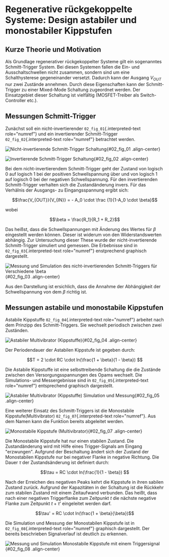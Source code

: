 # Regenerative rückgekoppelte Systeme: Design astabiler und monostabiler Kippstufen


## Kurze Theorie und Motivation

Als Grundlage regenerativer rückgekoppelter Systeme gilt ein sogenanntes
Schmitt-Trigger System. Bei diesen Systemen fallen die Ein- und
Ausschaltschwellen nicht zusammen, sondern sind um eine Schalthysterese
gegeneinander versetzt. Dadurch kann der Ausgang $V_{OUT}$ nur zwei
Zustände annehmen. Durch diese Eigenschaften kann der Schmitt-Trigger zu
einer Mixed-Mode Schaltung zugeordnet werden. Der Einsatzgebiet dieser
Schaltung ist vielfältig (MOSFET-Treiber als Switch-Controller etc.).

## Messungen Schmitt-Trigger

Zunächst soll ein nicht-invertierender `02_fig_01`{.interpreted-text
role="numref"} und ein invertierender Schmitt-Trigger
`02_fig_02`{.interpreted-text role="numref"} betrachtet werden.

![Nicht-invertierende Schmitt-Trigger
Schaltung](img/Experiment_02/noninv_schmitt.png){#02_fig_01
.align-center}

![Invertierende Schmitt-Trigger
Schaltung](img/Experiment_02/Inv_schmitt.png){#02_fig_02 .align-center}

Bei dem nicht-invertierendem Schmitt-Trigger geht der Zustand von
logisch 0 auf logisch 1 bei der positiven Schwellspannung über und von
logisch 1 auf logisch 0 bei der negativen Schwellspannung. Für den
invertierenden Schmitt-Trigger verhalten sich die Zustandänderung
invers. Für das Verhälnis der Ausgangs- zu Eingangsspannung ergibt sich:

$$\frac{V_{OUT}}{V_{IN}} = - A_0 \cdot \frac {1}{1-A_0 \cdot \beta}$$

wobei

$$\beta = \frac{R_1}{R_1 + R_2}$$

Das heißst, dass die Schwellspannungen mit Änderung des Wertes für
$\beta$ eingestellt werden können. Dieser ist widerum von den
Widerstandswerten abhängig. Zur Untersuchung dieser These wurde der
nicht-invertierende Schmitt-Trigger simuliert und gemessen. Die
Erbebnisse sind in `02_fig_03`{.interpreted-text role="numref"}
enstprechend graphisch dargestellt.

![Messung und Simulation des nicht-invertierenden Schmitt-Triggers für
Verschiedene
$\beta$](img/Experiment_02/non_inverting_schmitt_simulation_messung.png){#02_fig_03
.align-center}

Aus den Darstellung ist ersichlich, dass die Annahme der Abhängigkeit
der Schwellspannung von dem $\beta$ richtig ist.

## Messungen astabile und monostabile Kippstufen

Astabile Kippstuffe `02_fig_04`{.interpreted-text role="numref"}
arbeitet nach dem Prinzipp des Schmitt-Triggers. Sie wechselt periodisch
zwischen zwei Zuständen.

![Astabiler Multivibrator
(Kippstuffe)](img/Experiment_02/astab_multi.png){#02_fig_04
.align-center}

Der Periodendauer der Astabilen Kippstufe ist gegeben durch:

$$T = 2 \cdot RC \cdot ln(\frac{1 + \beta}{1 - \beta}) $$

Die Astabile Kippstuffe ist eine selbsttreibende Schaltung die die
Zustände zwischen den Versorgungsspannungen des Opams wechselt. Die
Simulations- und Messergebnisse sind in `02_fig_05`{.interpreted-text
role="numref"} entsprechend graphisch dargestellt.

![Astabiler Multivibrator (Kippstuffe) Simulation und
Messung](img/Experiment_02/astabile_kippstufe_mess_sim.png){#02_fig_05
.align-center}

Eine weiterer Einsatz des Schmitt-Triggers ist die Monostabile
Kippstufe(Multivibrator) `02_fig_07`{.interpreted-text role="numref"}.
Aus dem Namen kann die Funktion bereits abgeleitet werden.

![Monostabile Kippstufe
(Multivibrator)](img/Experiment_02/monostab_multi.png){#02_fig_07
.align-center}

Die Monostabile Kippstufe hat nur einen stabilen Zustand. Die
Zustandänderung wird mit Hilfe eines Trigger-Signals am Eingang
\"erzwungen\". Aufgrund der Beschaltung ändert sich der Zustand der
Monostabilen Kippstufe nur bei negativer Flanke in negative Richtung.
Die Dauer $\tau$ der Zustandsänderung ist definiert durch:

$$\tau =  RC \cdot ln(\frac{1}{1 - \beta}) $$

Nach der Erreichen des negativen Peaks kehrt die Kippstufe in ihren
sabilen Zustand zurück. Aufgrund der Kapazitäten in der Schaltung ist
die Rückkehr zum stabilen Zustand mit einem Zeitaufwand verbunden. Das
heißt, dass nach einer negativen Triggerflanke zum Zeitpunkt $t$ die
nächste negative Flanke zum Zeitpunkt $t + \tau '$ eingeleitet werden
darf.

$$\tau' = RC \cdot ln(\frac{1 + \beta}{\beta})$$

Die Simulation und Messung der Monostabilen Kippstufe ist in
`02_fig_08`{.interpreted-text role="numref"} graphisch dargestellt. Der
bereits beschrieben Signalverlauf ist deutlich zu erkennen.

![Messung und Simulation Monostabile Kippstufe mit einem
Triggersignal](img/Experiment_02/monostabile_kippstufe_mess_sim.png){#02_fig_08
.align-center}
